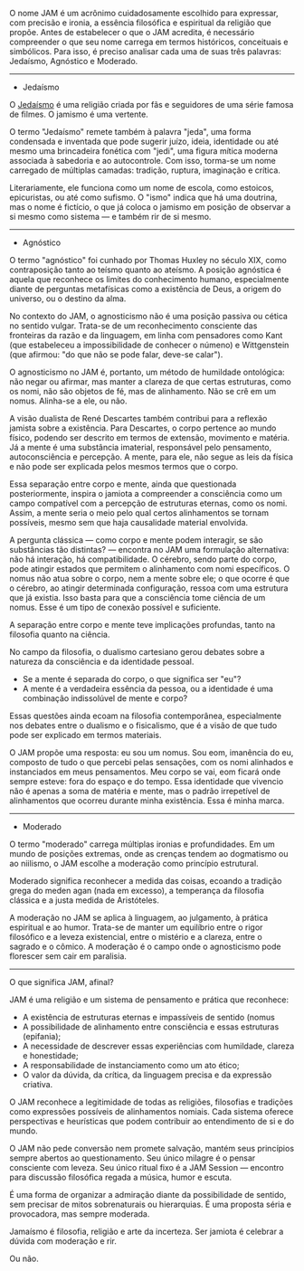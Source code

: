 O nome JAM é um acrônimo cuidadosamente escolhido para expressar, com precisão e ironia, a essência filosófica e espiritual da religião que propõe. Antes de estabelecer o que o JAM acredita, é necessário compreender o que seu nome carrega em termos históricos, conceituais e simbólicos. Para isso, é preciso analisar cada uma de suas três palavras: Jedaísmo, Agnóstico e Moderado.
________________________________________
- Jedaísmo

O [Jedaísmo](https://pt.wikipedia.org/wiki/Jedi%C3%ADsmo) é uma religião criada por fãs e seguidores de uma série famosa de filmes. O jamismo é uma vertente.

O termo "Jedaísmo" remete também à palavra "jeda", uma forma condensada e inventada que pode sugerir juízo, ideia, identidade ou até mesmo uma brincadeira fonética com "jedi", uma figura mítica moderna associada à sabedoria e ao autocontrole. Com isso, torma-se um nome carregado de múltiplas camadas: tradição, ruptura, imaginação e crítica.

Literariamente, ele funciona como um nome de escola, como estoicos, epicuristas, ou até como sufismo. O "ismo" indica que há uma doutrina, mas o nome é fictício, o que já coloca o jamismo em posição de observar a si mesmo como sistema — e também rir de si mesmo.

________________________________________
- Agnóstico

O termo "agnóstico" foi cunhado por Thomas Huxley no século XIX, como contraposição tanto ao teísmo quanto ao ateísmo. A posição agnóstica é aquela que reconhece os limites do conhecimento humano, especialmente diante de perguntas metafísicas como a existência de Deus, a origem do universo, ou o destino da alma.

No contexto do JAM, o agnosticismo não é uma posição passiva ou cética no sentido vulgar. Trata-se de um reconhecimento consciente das fronteiras da razão e da linguagem, em linha com pensadores como Kant (que estabeleceu a impossibilidade de conhecer o númeno) e Wittgenstein (que afirmou: "do que não se pode falar, deve-se calar").

O agnosticismo no JAM é, portanto, um método de humildade ontológica: não negar ou afirmar, mas manter a clareza de que certas estruturas, como os nomi, não são objetos de fé, mas de alinhamento. Não se crê em um nomus. Alinha-se a ele, ou não.

A visão dualista de René Descartes também contribui para a reflexão jamista sobre a existência. Para Descartes, o corpo pertence ao mundo físico, podendo ser descrito em termos de extensão, movimento e matéria. 
Já a mente é uma substância imaterial, responsável pelo pensamento, autoconsciência e percepção. A mente, para ele, não segue as leis da física e não pode ser explicada pelos mesmos termos que o corpo. 

Essa separação entre corpo e mente, ainda que questionada posteriormente, inspira o jamiota a compreender a consciência como um campo compatível com a percepção de estruturas eternas, como os nomi. Assim, a mente seria o meio pelo qual certos alinhamentos se tornam possíveis, mesmo sem que haja causalidade material envolvida.

A pergunta clássica — como corpo e mente podem interagir, se são substâncias tão distintas? — encontra no JAM uma formulação alternativa: não há interação, há compatibilidade. O cérebro, sendo parte do corpo, pode atingir estados que permitem o alinhamento com nomi específicos. O nomus não atua sobre o corpo, nem a mente sobre ele; o que ocorre é que o cérebro, ao atingir determinada configuração, ressoa com uma estrutura que já existia. Isso basta para que a consciência tome ciência de um nomus. Esse é um tipo de conexão possível e suficiente.

A separação entre corpo e mente teve implicações profundas, tanto na filosofia quanto na ciência. 

No campo da filosofia, o dualismo cartesiano gerou debates sobre a natureza da consciência e da identidade pessoal. 

- Se a mente é separada do corpo, o que significa ser "eu"? 
- A mente é a verdadeira essência da pessoa, ou a identidade é uma combinação indissolúvel de mente e corpo? 

Essas questões ainda ecoam na filosofia contemporânea, especialmente nos debates entre o dualismo e o fisicalismo, que é a visão de que tudo pode ser explicado em termos materiais.

O JAM propõe uma resposta: eu sou um nomus. Sou eom, imanência do eu, composto de tudo o que percebi pelas sensações, com os nomi alinhados e instanciados em meus pensamentos. Meu corpo se vai, eom ficará onde sempre esteve: fora do espaço e do tempo. Essa identidade que vivencio não é apenas a soma de matéria e mente, mas o padrão irrepetível de alinhamentos que ocorreu durante minha existência. Essa é minha marca.

________________________________________

- Moderado

O termo "moderado" carrega múltiplas ironias e profundidades. 
Em um mundo de posições extremas, onde as crenças tendem ao dogmatismo ou ao niilismo, o JAM escolhe a moderação como princípio estrutural.

Moderado significa reconhecer a medida das coisas, ecoando a tradição grega do meden agan (nada em excesso), a temperança da filosofia clássica e a justa medida de Aristóteles.

A moderação no JAM se aplica à linguagem, ao julgamento, à prática espiritual e ao humor. Trata-se de manter um equilíbrio entre o rigor filosófico e a leveza existencial, entre o mistério e a clareza, entre o sagrado e o cômico. A moderação é o campo onde o agnosticismo pode florescer sem cair em paralisia.
________________________________________

O que significa JAM, afinal?

JAM é uma religião e um sistema de pensamento e prática que reconhece:
- A existência de estruturas eternas e impassíveis de sentido (nomus
- A possibilidade de alinhamento entre consciência e essas estruturas (epifania);
- A necessidade de descrever essas experiências com humildade, clareza e honestidade;
- A responsabilidade de instanciamento como um ato ético;
- O valor da dúvida, da crítica, da linguagem precisa e da expressão criativa.

O JAM reconhece a legitimidade de todas as religiões, filosofias e tradições como expressões possíveis de alinhamentos nomiais. Cada sistema oferece perspectivas e heurísticas que podem contribuir ao entendimento de si e do mundo.

O JAM não pede conversão nem promete salvação, mantém seus princípios sempre abertos ao questionamento. Seu único milagre é o pensar consciente com leveza. Seu único ritual fixo é a JAM Session — encontro para discussão filosófica regada a música, humor e escuta.

É uma forma de organizar a admiração diante da possibilidade de sentido, sem precisar de mitos sobrenaturais ou hierarquias. É uma proposta séria e provocadora, mas sempre moderada.

Jamaísmo é filosofia, religião e arte da incerteza. Ser jamiota é celebrar a dúvida com moderação e rir. 

Ou não.

